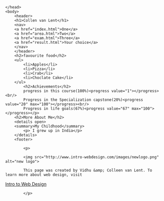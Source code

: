<!DOCTYPE html>
<html>
	<head>
		<meta charset="UTF-8">
		<title>HTMLT5project</title>
		
	</head>
	<body>
		<header>
		<h1>Collen van Lent</h1>
		<nav>
		<a href="index.html">One</a>
		<a href="area.html">Two</a>
		<a href="exam.html">Three</a>
		<a href="result.html">Your choice</a>
		</nav>
		</header>
		<h2>favourite food</h2>
		<ul>
			<li>Apples</li>
			<li>Pizza</li>
			<li>Crab</li>
			<li>Choclate Cake</li>
		</ul>
			<h2>Achievements</h2>	
			progress in this course(100%)<progress value="1"></progress><br/>
			Progress in the Specialization capstone(20%)<progress value="20" max="100"></progress><br/>
			Progress in life goals(67%)<progress value="67" max="100"></progress></p>
		<h2>More About Me</h2>
		<details open>
		<summary>My Childhood</summary>
			<p> I grew up in India</p>
		</details>
		<footer>

			<p>
	
			<img src="http://www.intro-webdesign.com/images/newlogo.png" alt="new logo">
	
			This page was created by Vidhu &amp; Colleen van Lent. To learn more about web design, visit
 <a href="http://www.intro-webdesign.com">Intro to Web Design</a>
	
			</p>
		
</footer>
</body>
</html>
